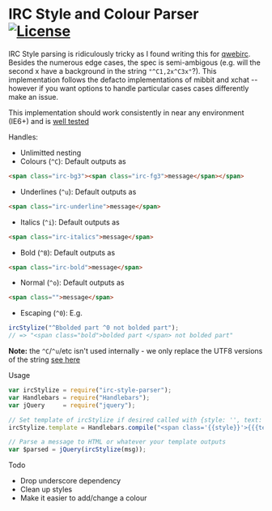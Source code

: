 IRC Style and Colour Parser [![License](http://www.wtfpl.net/wp-content/uploads/2012/12/wtfpl-badge-1.png)](http://www.wtfpl.net/)
===========

IRC Style parsing is ridiculously tricky as I found writing this for [qwebirc](https://github.com/megawac/qwebirc-enhancements). Besides the numerous edge cases, the spec is semi-ambigous (e.g. will the second x have a background in the string ``"^C1,2x^C3x"``?). This implementation follows the defacto implementations of mibbit and xchat -- however if you want options to handle particular cases cases differently make an issue.

This implementation should work consistently in near any environment (IE6+) and is [well tested](test/test.js)

Handles:
 - Unlimitted nesting
 - Colours (`^C`): Default outputs as

```html
<span class="irc-bg3"><span class="irc-fg3">message</span></span>
```

 - Underlines (`^u`): Default outputs as

```html
<span class="irc-underline">message</span>
```

 - Italics (`^i`): Default outputs as

```html
<span class="irc-italics">message</span>
```

 - Bold (`^B`): Default outputs as

```html
<span class="irc-bold">message</span>
```

 - Normal (`^o`): Default outputs as

```html
<span class="">message</span>
```

 - Escaping (`^0`): E.g.

```js
ircStylize("^Bbolded part ^0 not bolded part");
// => "<span class="bold">bolded part </span> not bolded part"
```

**Note:** the `^C`/`^u`/etc isn't used internally - we only replace the UTF8 versions of the string [see here](http://oreilly.com/pub/h/1953)

Usage

```js
var ircStylize = require("irc-style-parser");
var Handlebars = require("Handlebars");
var jQuery 	   = require("jquery");

// Set template of ircStylize if desired called with {style: '', text: msg}
ircStylize.template = Handlebars.compile("<span class='{{style}}'>{{{text}}}</span>");

// Parse a message to HTML or whatever your template outputs
var $parsed = jQuery(ircStylize(msg));
```

Todo
- Drop underscore dependency
- Clean up styles
- Make it easier to add/change a colour
